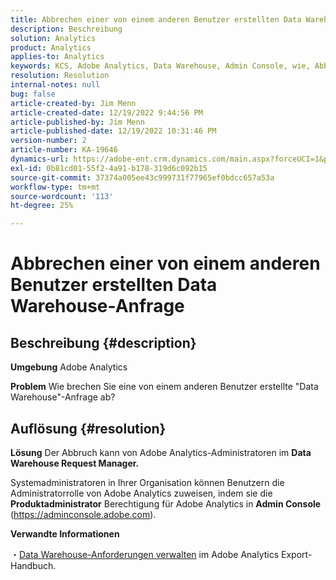 ```yaml
---
title: Abbrechen einer von einem anderen Benutzer erstellten Data Warehouse-Anfrage
description: Beschreibung
solution: Analytics
product: Analytics
applies-to: Analytics
keywords: KCS, Adobe Analytics, Data Warehouse, Admin Console, wie, Abbrechen, Anfordern, ein anderer Benutzer, Data Warehouse Request Manager
resolution: Resolution
internal-notes: null
bug: false
article-created-by: Jim Menn
article-created-date: 12/19/2022 9:44:56 PM
article-published-by: Jim Menn
article-published-date: 12/19/2022 10:31:46 PM
version-number: 2
article-number: KA-19646
dynamics-url: https://adobe-ent.crm.dynamics.com/main.aspx?forceUCI=1&pagetype=entityrecord&etn=knowledgearticle&id=475e715c-e67f-ed11-81ac-6045bd006704
exl-id: 0b81cd01-55f2-4a91-b178-319d6c092b15
source-git-commit: 37374a005ee43c999731f77965ef0bdcc657a53a
workflow-type: tm+mt
source-wordcount: '113'
ht-degree: 25%

---
```


# Abbrechen einer von einem anderen Benutzer erstellten Data Warehouse-Anfrage

## Beschreibung {#description}


<b>Umgebung</b>
Adobe Analytics

<b>Problem</b>
Wie brechen Sie eine von einem anderen Benutzer erstellte &quot;Data Warehouse&quot;-Anfrage ab?


## Auflösung {#resolution}


<b>Lösung</b>
Der Abbruch kann von Adobe Analytics-Administratoren im <b>Data Warehouse Request Manager.</b>

Systemadministratoren in Ihrer Organisation können Benutzern die Administratorrolle von Adobe Analytics zuweisen, indem sie die <b>Produktadministrator</b> Berechtigung für Adobe Analytics in <b>Admin Console</b> (https://adminconsole.adobe.com).

<b>Verwandte Informationen</b>

・[Data Warehouse-Anforderungen verwalten](https://experienceleague.adobe.com/docs/analytics/export/data-warehouse/data-warehouse-requests-manage.html?lang=de) im Adobe Analytics Export-Handbuch.
